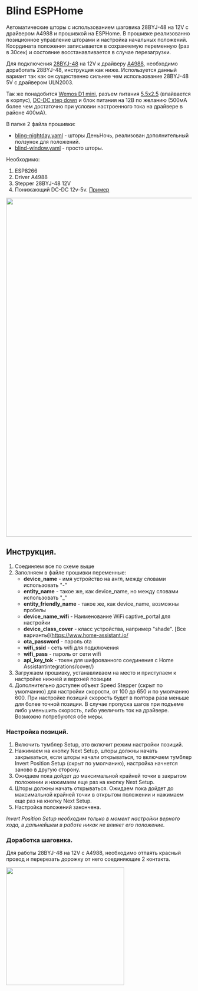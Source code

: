 # Blind ESPHome

Автоматические шторы с использованием шаговика 28BYJ-48 на 12V с драйвером A4988 и прошивкой на ESPHome. В прошивке реализованно позиционное управление шторами и настройка начальных положений. Координата положения записывается в сохраняемую переменную (раз в 30сек) и состояние восстанавливается в случае перезагрузки.

Для подключения [28BYJ-48](https://aliexpress.ru/item/1005003911912642.html) на 12V к драйверу [A4988](https://aliexpress.ru/item/1005003871761814.html), необходимо доработать 28BYJ-48, инструкция как ниже. Используется данный вариант так как он существенно сильнее чем использование 28BYJ-48 5V с драйвером ULN2003.

Так же понадобится [Wemos D1 mini](https://aliexpress.ru/item/32705466032.html), разъем питания [5.5x2.5](https://aliexpress.ru/item/10000000716763.html) (впайвается в корпус), [DC-DC step down](https://aliexpress.ru/item/1005005264134232.html) и блок питания на 12В по желанию (500мА более чем достаточно при условии настроенного тока на драйвере в районе 400мА).

В папке 2 файла прошивки:
- [bling-nightday.yaml](/blind/bling-nightday.yaml) - шторы ДеньНочь, реализован дополнительный ползунок для положений.
- [blind-window.yaml](/blind/blind-window.yaml) - просто шторы.

Необходимо:
1. ESP8266
2. Driver A4988
3. Stepper 28BYJ-48 12V
4. Понижающий DC-DC 12v-5v. [Пример](https://aliexpress.ru/item/1005001597589461.html)

<img src="scheme.png" width="920">

## Инструкция.
1. Соединяем все по схеме выше
2. Заполняем в файле прошивки переменные:
    - **device_name** - имя устройство на англ, между словами использовать "-"
    - **entity_name** - такое же, как device_name, но между словами использовать "_"
    - **entity_friendly_name** - такое же, как device_name, возможны пробелы
    - **device_name_wifi** - Наименование WiFi captive_portal для настройки
    - **device_class_cover** - класс устройства, например "shade". [Все варианты](https://www.home-assistant.io/
    - **ota_password** - пароль ota
    - **wifi_ssid** - сеть wifi для подключения
    - **wifi_pass** - пароль от сети wifi
    - **api_key_tok** - токен для шифрованного соединения с Home Assistantintegrations/cover/)
3. Загружаем прошивку, устанавливаем на место и приступаем к настройке нижней и верхней позиции
4. Дополнительно доступен объект Speed Stepper (скрыт по умолчанию) для настройки скорости, от 100 до 650 и по умолчанию 600. При настройке позиций скорость будет в полтора раза меньше для более точной позиции. В случае пропуска шагов при подъеме либо уменьшить скорость, либо увеличить ток на драйвере. Возможно потребуются обе меры.


### Настройка позиций.

1. Включить тумблер Setup, это включит режим настройки позиций.
2. Нажимаем на кнопку Next Setup, шторы должны начать закрываться, если шторы начали открываться, то включаем тумблер Invert Position Setup (скрыт по умолчанию), настройка начнется заново в другую сторону.
3. Ожидаем пока дойдет до максимальной крайней точки в закрытом положении и нажимаем еще раз на кнопку Next Setup.
4. Шторы должны начать открываться. Ожидаем пока дойдет до максимальной крайней точки в открытом положении и нажимаем еще раз на кнопку Next Setup.
5. Настройка положений закончена.

*Invert Position Setup необходим только в момент настройки верного хода, в дальнейшем в работе никак не влияет его положение.*

### Доработка шаговика.

Для работы 28BYJ-48 на 12V с A4988, необходимо отпаять красный провод и перерезать дорожку от него соединяющие 2 контакта.

<img src="stepper.png" width="320">
